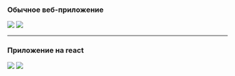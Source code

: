 ### Обычное веб-приложение

![](writing_jsx_html.webp)
![](writing_jsx_js.webp)

---

### Приложение на react

![](writing_jsx_sidebar.webp)
![](writing_jsx_form.webp)